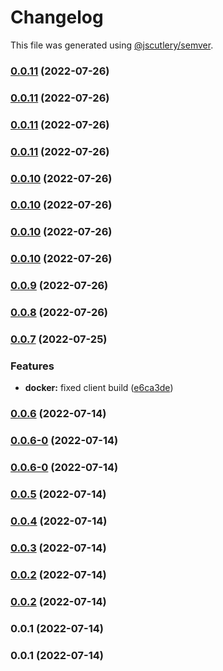# Changelog

This file was generated using [@jscutlery/semver](https://github.com/jscutlery/semver).

### [0.0.11](https://github.com/yurikrupnik/nx-go-playground/compare/users-client-0.0.10...users-client-0.0.11) (2022-07-26)

### [0.0.11](https://github.com/yurikrupnik/nx-go-playground/compare/users-client-0.0.10...users-client-0.0.11) (2022-07-26)

### [0.0.11](https://github.com/yurikrupnik/nx-go-playground/compare/users-client-0.0.10...users-client-0.0.11) (2022-07-26)

### [0.0.11](https://github.com/yurikrupnik/nx-go-playground/compare/users-client-0.0.10...users-client-0.0.11) (2022-07-26)

### [0.0.10](https://github.com/yurikrupnik/nx-go-playground/compare/users-client-0.0.9...users-client-0.0.10) (2022-07-26)

### [0.0.10](https://github.com/yurikrupnik/nx-go-playground/compare/users-client-0.0.9...users-client-0.0.10) (2022-07-26)

### [0.0.10](https://github.com/yurikrupnik/nx-go-playground/compare/users-client-0.0.9...users-client-0.0.10) (2022-07-26)

### [0.0.10](https://github.com/yurikrupnik/nx-go-playground/compare/users-client-0.0.9...users-client-0.0.10) (2022-07-26)

### [0.0.9](https://github.com/yurikrupnik/nx-go-playground/compare/users-client-0.0.8...users-client-0.0.9) (2022-07-26)

### [0.0.8](https://github.com/yurikrupnik/nx-go-playground/compare/users-client-0.0.7...users-client-0.0.8) (2022-07-26)

### [0.0.7](https://github.com/yurikrupnik/nx-go-playground/compare/users-client-0.0.6...users-client-0.0.7) (2022-07-25)


### Features

* **docker:** fixed client build ([e6ca3de](https://github.com/yurikrupnik/nx-go-playground/commit/e6ca3de7813e3d6a8ecd428fd83e53ae14ea391e))

### [0.0.6](https://github.com/yurikrupnik/nx-go-playground/compare/users-client-0.0.6-0...users-client-0.0.6) (2022-07-14)

### [0.0.6-0](https://github.com/yurikrupnik/nx-go-playground/compare/users-client-0.0.5...users-client-0.0.6-0) (2022-07-14)

### [0.0.6-0](https://github.com/yurikrupnik/nx-go-playground/compare/users-client-0.0.5...users-client-0.0.6-0) (2022-07-14)

### [0.0.5](https://github.com/yurikrupnik/nx-go-playground/compare/users-client-0.0.4...users-client-0.0.5) (2022-07-14)

### [0.0.4](https://github.com/yurikrupnik/nx-go-playground/compare/users-client-0.0.3...users-client-0.0.4) (2022-07-14)

### [0.0.3](https://github.com/yurikrupnik/nx-go-playground/compare/users-client-0.0.2...users-client-0.0.3) (2022-07-14)

### [0.0.2](https://github.com/yurikrupnik/nx-go-playground/compare/users-client-0.0.1...users-client-0.0.2) (2022-07-14)

### [0.0.2](https://github.com/yurikrupnik/nx-go-playground/compare/users-client-0.0.1...users-client-0.0.2) (2022-07-14)

### 0.0.1 (2022-07-14)

### 0.0.1 (2022-07-14)
